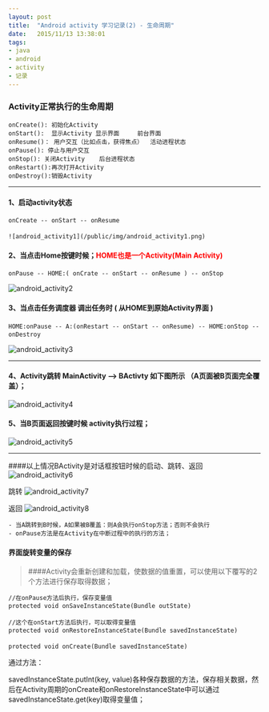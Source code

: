 ```yaml
---
layout: post
title:  "Android activity 学习记录(2) - 生命周期"
date:   2015/11/13 13:38:01 
tags:
- java 
- android
- activity
- 记录
---
```


### Activity正常执行的生命周期

	onCreate(): 初始化Activity	
	onStart():	显示Activity 显示界面	 	前台界面	
	onResume()： 用户交互（比如点击，获得焦点）  活动进程状态
	onPause(): 停止与用户交互
	onStop(): 关闭Activity	后台进程状态	
	onRestart():再次打开Activity
	onDestroy():销毁Activity

----------

#### 1、启动activity状态	

	onCreate -- onStart -- onResume
	
	![android_activity1](/public/img/android_activity1.png)

#### 2、当点击Home按键时候；<b style='color:red'>HOME也是一个Activity(Main Activity)</b>
	
	onPause -- HOME:( onCrate -- onStart -- onResume ) -- onStop
![android_activity2](http://i.imgur.com/td4IPmh.png)

#### 3、当点击任务调度器 调出任务时 ( 从HOME到原始Activity界面 )
	
	HOME:onPause -- A:(onRestart -- onStart -- onResume) -- HOME:onStop -- onDestroy 
![android_activity3](http://i.imgur.com/2JiZXot.png)

----------

#### 4、Activity跳转 MainActivity --> BActivty 如下图所示 （A页面被B页面完全覆盖）；
	
![android_activity4](http://i.imgur.com/p8PTGC2.png)


#### 5、当B页面返回按键时候 activity执行过程；
![android_activity5](http://i.imgur.com/cE6XfVy.png)

----------

####以上情况BActivity是对话框按钮时候的启动、跳转、返回
![android_activity6](http://i.imgur.com/Rcpzlvq.png)

跳转
![android_activity7](http://i.imgur.com/y0GX0Hs.png)

返回
![android_activity8](http://i.imgur.com/0KX28WO.png)


	- 当A跳转到B时候，A如果被B覆盖：则A会执行onStop方法；否则不会执行
	- onPause方法是在Activity在中断过程中的执行的方法；


#### 界面旋转变量的保存

>####Activity会重新创建和加载，使数据的值重置，可以使用以下覆写的2个方法进行保存取得数据；
	
	//在onPause方法后执行，保存变量值
	protected void onSaveInstanceState(Bundle outState)

	//这个在onStart方法后执行，可以取得变量值
	protected void onRestoreInstanceState(Bundle savedInstanceState)
	
	protected void onCreate(Bundle savedInstanceState)
	
	
通过方法：

savedInstanceState.putInt(key, value)各种保存数据的方法，保存相关数据，然后在Activity周期的onCreate和onRestoreInstanceState中可以通过savedInstanceState.get(key)取得变量值；